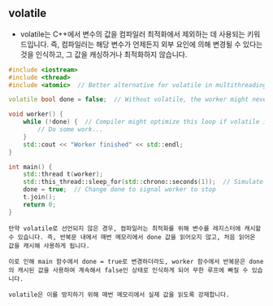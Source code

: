 ## volatile 

- volatile는 C++에서 변수의 값을 컴파일러 최적화에서 제외하는 데 사용되는 키워드입니다. 즉, 컴파일러는 해당 변수가 언제든지 외부 요인에 의해 변경될 수 있다는 것을 인식하고, 그 값을 캐싱하거나 최적화하지 않습니다.


````c++
#include <iostream>
#include <thread>
#include <atomic>  // Better alternative for volatile in multithreading

volatile bool done = false;  // Without volatile, the worker might never exit the loop

void worker() {
    while (!done) {  // Compiler might optimize this loop if volatile is not used
        // Do some work...
    }
    std::cout << "Worker finished" << std::endl;
}

int main() {
    std::thread t(worker);
    std::this_thread::sleep_for(std::chrono::seconds(1));  // Simulate some work
    done = true;  // Change done to signal worker to stop
    t.join();
    return 0;
}


````


````
만약 volatile로 선언되지 않은 경우, 컴파일러는 최적화를 위해 변수를 레지스터에 캐시할 수 있습니다. 즉, 반복문 내에서 매번 메모리에서 done 값을 읽어오지 않고, 처음 읽어온 값을 캐시해 사용하게 됩니다.

이로 인해 main 함수에서 done = true로 변경하더라도, worker 함수에서 반복문은 done의 캐시된 값을 사용하여 계속해서 false인 상태로 인식하게 되어 무한 루프에 빠질 수 있습니다.

volatile은 이를 방지하기 위해 매번 메모리에서 실제 값을 읽도록 강제합니다.
````